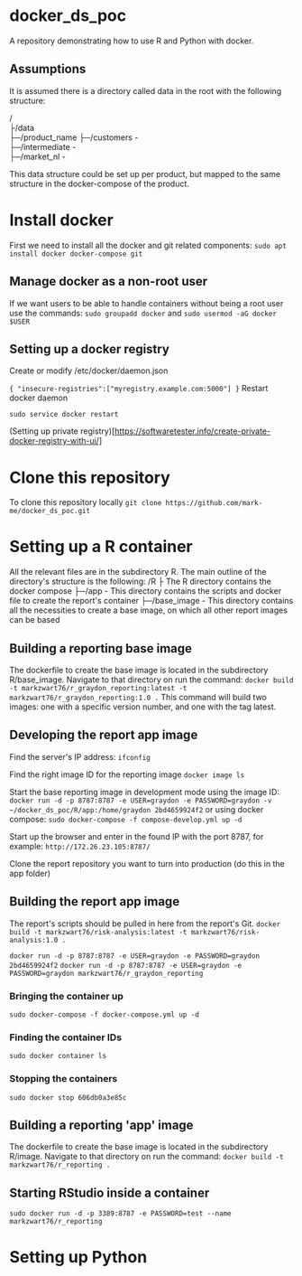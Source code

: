 # docker_ds_poc

A repository demonstrating how to use R and Python with docker. 

## Assumptions

It is assumed there is a directory called data in the root with the following structure:

/ <br>
├/data <br>
 ├─/product_name
   ├─/customers    - <br>
   ├─/intermediate - <br>
   ├─/market_nl    - <br>

This data structure could be set up per product, but mapped to the same structure in the docker-compose of the product.

# Install docker

First we need to install all the docker and git related components:
```sudo apt install docker docker-compose git```

## Manage docker as a non-root user

If we want users to be able to handle containers without being a root user use the commands:
```sudo groupadd docker```
and
```sudo usermod -aG docker $USER```

## Setting up a docker registry

Create or modify /etc/docker/daemon.json

```{ "insecure-registries":["myregistry.example.com:5000"] }```
Restart docker daemon

```sudo service docker restart```

(Setting up private registry)[https://softwaretester.info/create-private-docker-registry-with-ui/]

# Clone this repository

To clone this repository locally
```git clone https://github.com/mark-me/docker_ds_poc.git```

# Setting up a R container

All the relevant files are in the subdirectory R. The main outline of the directory's structure is the following: 
/R
├ The R directory contains the docker compose 
├─/app        - This directory contains the scripts and docker file to create the report's container
├─/base_image - This directory contains all the necessities to create a base image, on which all other report images can be based

## Building a reporting base image

The dockerfile to create the base image is located in the subdirectory R/base_image. Navigate to that directory on run the command:
```docker build -t markzwart76/r_graydon_reporting:latest -t markzwart76/r_graydon_reporting:1.0 .```
This command will build two images: one with a specific version number, and one with the tag latest. 

## Developing the report app image

Find the server's IP address:
```ifconfig```

Find the right image ID for the reporting image
```docker image ls```

Start the base reporting image in development mode using the image ID:
```docker run -d -p 8787:8787 -e USER=graydon -e PASSWORD=graydon -v ~/docker_ds_poc/R/app:/home/graydon 2bd4659924f2```
or using docker compose:
```sudo docker-compose -f compose-develop.yml up -d```


Start up the browser and enter in the found IP with the port 8787, for example:
```http://172.26.23.105:8787/```

Clone the report repository you want to turn into production (do this in the app folder)


## Building the report app image


The report's scripts should be pulled in here from the report's Git. 
```docker build -t markzwart76/risk-analysis:latest -t markzwart76/risk-analysis:1.0 .```

```docker run -d -p 8787:8787 -e USER=graydon -e PASSWORD=graydon 2bd4659924f2```
```docker run -d -p 8787:8787 -e USER=graydon -e PASSWORD=graydon markzwart76/r_graydon_reporting```

### Bringing the container up

```sudo docker-compose -f docker-compose.yml up -d```

### Finding the container IDs
```sudo docker container ls```

### Stopping the containers
```sudo docker stop 606db0a3e85c```

## Building a reporting 'app' image

The dockerfile to create the base image is located in the subdirectory R/image. Navigate to that directory on run the command:
```docker build -t markzwart76/r_reporting .```

## Starting RStudio inside a container
```sudo docker run -d -p 3389:8787 -e PASSWORD=test --name markzwart76/r_reporting```

# Setting up Python
